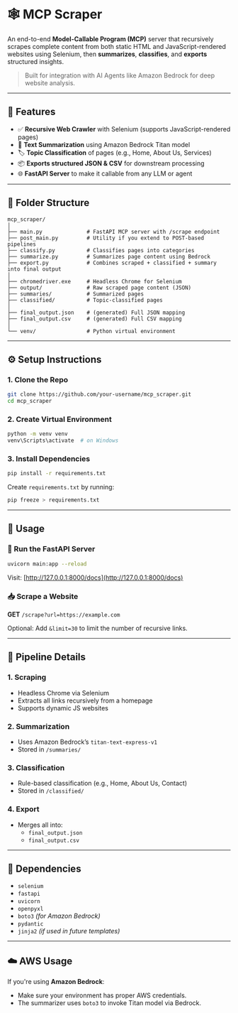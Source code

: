 # 🕸️ MCP Scraper

An end-to-end **Model-Callable Program (MCP)** server that recursively scrapes complete content from both static HTML and JavaScript-rendered websites using Selenium, then **summarizes**, **classifies**, and **exports** structured insights.

> Built for integration with AI Agents like Amazon Bedrock for deep website analysis.

---

## 🚀 Features

- ✅ **Recursive Web Crawler** with Selenium (supports JavaScript-rendered pages)
- 🧠 **Text Summarization** using Amazon Bedrock Titan model
- 🏷️ **Topic Classification** of pages (e.g., Home, About Us, Services)
- 📦 **Exports structured JSON & CSV** for downstream processing
- 🌐 **FastAPI Server** to make it callable from any LLM or agent

---

## 📂 Folder Structure

```
mcp_scraper/
│
├── main.py              # FastAPI MCP server with /scrape endpoint
├── post_main.py         # Utility if you extend to POST-based pipelines
├── classify.py          # Classifies pages into categories
├── summarize.py         # Summarizes page content using Bedrock
├── export.py            # Combines scraped + classified + summary into final output
│
├── chromedriver.exe     # Headless Chrome for Selenium
├── output/              # Raw scraped page content (JSON)
├── summaries/           # Summarized pages
├── classified/          # Topic-classified pages
│
├── final_output.json    # (generated) Full JSON mapping
├── final_output.csv     # (generated) Full CSV mapping
│
└── venv/                # Python virtual environment
```

---

## ⚙️ Setup Instructions

### 1. Clone the Repo

```bash
git clone https://github.com/your-username/mcp_scraper.git
cd mcp_scraper
```

### 2. Create Virtual Environment

```bash
python -m venv venv
venv\Scripts\activate  # on Windows
```

### 3. Install Dependencies

```bash
pip install -r requirements.txt
```

Create `requirements.txt` by running:

```bash
pip freeze > requirements.txt
```

---

## 🧪 Usage

### 🚦 Run the FastAPI Server

```bash
uvicorn main:app --reload
```

Visit: [http://127.0.0.1:8000/docs](http://127.0.0.1:8000/docs)

### 📥 Scrape a Website

**GET** `/scrape?url=https://example.com`

Optional: Add `&limit=30` to limit the number of recursive links.

---

## 🧠 Pipeline Details

### 1. Scraping

- Headless Chrome via Selenium
- Extracts all links recursively from a homepage
- Supports dynamic JS websites

### 2. Summarization

- Uses Amazon Bedrock’s `titan-text-express-v1`
- Stored in `/summaries/`

### 3. Classification

- Rule-based classification (e.g., Home, About Us, Contact)
- Stored in `/classified/`

### 4. Export

- Merges all into:
  - `final_output.json`
  - `final_output.csv`

---

## 📌 Dependencies

- `selenium`
- `fastapi`
- `uvicorn`
- `openpyxl`
- `boto3` *(for Amazon Bedrock)*
- `pydantic`
- `jinja2` *(if used in future templates)*

---

## ☁️ AWS Usage

If you're using **Amazon Bedrock**:
- Make sure your environment has proper AWS credentials.
- The summarizer uses `boto3` to invoke Titan model via Bedrock.


